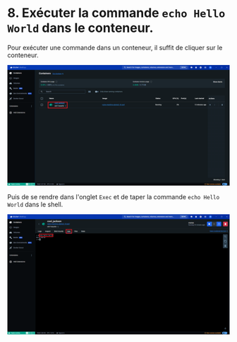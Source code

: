 # 8. Exécuter la commande `echo Hello World` dans le conteneur.

Pour exécuter une commande dans un conteneur, il suffit de cliquer sur le conteneur.

![](./assets/dd.png)

Puis de se rendre dans l'onglet `Exec` et de taper la commande `echo Hello World` dans le shell.

![](./assets/dd-2.png)